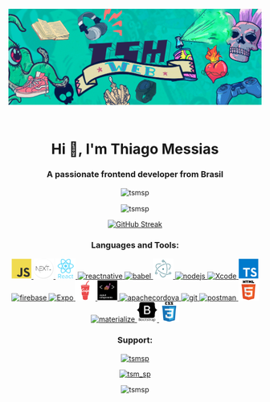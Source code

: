 <p><img align="center" align='left' src='https://github.com/tsmsp/tsmsp/blob/main/github-profile-tsm.png' alt="tsmsp" /></p>
<br>

<h1 align="center">Hi 👋, I'm Thiago Messias</h1>
<h3 align="center">A passionate frontend developer from Brasil</h3>


<p align="center">

   <td align="center">
      <p align="center"><img align="center" src="https://github-profile-trophy.vercel.app/?username=tsmsp&theme=dracula" alt="tsmsp"/></p>
      <p align="center"><img align="center" src="https://github-readme-stats.vercel.app/api?username=tsmsp&count_private=true&show_icons=true&theme=dracula" alt="tsmsp"/></p>
      <!--<p align="center"><img height="180em" src="https://github-readme-stats.vercel.app/api/top-langs/?username=tsmsp&layout=compact&theme=dracula&langs_count=10"/></p>-->
      
      
   </td>

 
   <p align="center">
  <a href="https://git.io/streak-stats">
    <img src="https://github-readme-streak-stats.herokuapp.com?user=tsmsp&theme=dracula&date_format=M%20j%5B%2C%20Y%5D" alt="GitHub Streak" />
  </a>
</p>

   


   <!--[![trophy](https://github-profile-trophy.vercel.app/?username=tsmsp&theme=onedark)](https://github.com/tsmsp/github-profile-trophy)-->

   <!--[tsmsp github stats](https://github-readme-stats.vercel.app/api?username=tsmsp&count_private=true&show_icons=true&theme=onedark)-->

</p>





<!--[![trophy](https://github-profile-trophy.vercel.app/?username=tsmsp&theme=onedark)](https://github.com/tsmsp/github-profile-trophy)-->

<h3 align="center">Languages and Tools:</h3>
<p align="center">
   <a href="https://developer.mozilla.org/en-US/docs/Web/JavaScript" target="_blank"> 
      <img src="https://raw.githubusercontent.com/devicons/devicon/master/icons/javascript/javascript-original.svg" alt="javascript" width="40" height="40"/> 
   </a> 
   <a href="#" target="_blank">
      <img src="https://raw.githubusercontent.com/showC0de-proFile/logos/main/nextjs-boilerplate-logo.webp" width="auto" height="40" alt="NextJS"/>
   </a>
   <a href="https://reactjs.org/" target="_blank"> 
      <img src="https://raw.githubusercontent.com/devicons/devicon/master/icons/react/react-original-wordmark.svg" alt="react" width="40" height="40"/> 
   </a>
   <a href="https://reactnative.dev/" target="_blank"> 
      <img src="https://reactnative.dev/img/header_logo.svg" alt="reactnative" width="40" height="40"/> 
   </a> 
   <a href="https://babeljs.io/" target="_blank"> 
      <img src="https://www.vectorlogo.zone/logos/babeljs/babeljs-icon.svg" alt="babel" width="40" height="40"/> 
   </a>
   <a href="https://www.electronjs.org" target="_blank"> 
      <img src="https://raw.githubusercontent.com/devicons/devicon/master/icons/electron/electron-original.svg" alt="electron" width="40" height="40"/>       
   </a>  
   <a href="https://nodejs.org" target="_blank"> 
      <img src="https://www.vectorlogo.zone/logos/nodejs/nodejs-icon.svg" alt="nodejs" width="40" height="40"/> 
   </a>
   <a href="#" target="_blank" style="margin-top:80;">
      <img src="https://www.vectorlogo.zone/logos/apple_xcode/apple_xcode-icon.svg" width="auto" height="40" alt="Xcode"/>
   </a>
   <a href="https://www.typescriptlang.org/" target="_blank"> 
      <img src="https://raw.githubusercontent.com/devicons/devicon/master/icons/typescript/typescript-original.svg" alt="typescript" width="40" height="40"/> 
   </a>    
   <a href="https://firebase.google.com/" target="_blank"> 
      <img src="https://www.vectorlogo.zone/logos/firebase/firebase-icon.svg" alt="firebase" width="40" height="40"/> 
   </a> 
   <a href="#" target="_blank" style="margin-top:80;">
      <img src="https://www.vectorlogo.zone/logos/expoio/expoio-ar21.svg" width="auto" height="40" alt="Expo"/>
   </a>
   <a href="https://gulpjs.com" target="_blank"> 
      <img src="https://raw.githubusercontent.com/devicons/devicon/master/icons/gulp/gulp-plain.svg" alt="gulp" width="40" height="40"/> 
   </a> 
   <a href="#" target="_blank" style="margin-top:80;">
      <img src="https://raw.githubusercontent.com/showC0de-proFile/logos/main/styledcomponent.svg" width="auto" height="40" alt="Styled component"/>
   </a>
   <a href="https://cordova.apache.org/" target="_blank"> 
      <img src="https://www.vectorlogo.zone/logos/apache_cordova/apache_cordova-icon.svg" alt="apachecordova" width="40" height="40"/> 
   </a>    
   <a href="https://git-scm.com/" target="_blank"> 
      <img src="https://www.vectorlogo.zone/logos/git-scm/git-scm-icon.svg" alt="git" width="40" height="40"/> 
   </a>
   <a href="https://postman.com" target="_blank"> 
      <img src="https://www.vectorlogo.zone/logos/getpostman/getpostman-icon.svg" alt="postman" width="40" height="40"/> 
   </a>    
   <a href="https://www.w3.org/html/" target="_blank"> 
      <img src="https://raw.githubusercontent.com/devicons/devicon/master/icons/html5/html5-original-wordmark.svg" alt="html5" width="40" height="40"/> 
   </a>   
   <a href="https://materializecss.com/" target="_blank"> 
      <img src="https://raw.githubusercontent.com/prplx/svg-logos/5585531d45d294869c4eaab4d7cf2e9c167710a9/svg/materialize.svg" alt="materialize" width="40" height="40"/> 
   </a>
   <a href="https://getbootstrap.com" target="_blank"> 
      <img src="https://raw.githubusercontent.com/devicons/devicon/master/icons/bootstrap/bootstrap-plain-wordmark.svg" alt="bootstrap" width="40" height="40"/> 
   </a> 
   <a href="https://www.w3schools.com/css/" target="_blank"> 
      <img src="https://raw.githubusercontent.com/devicons/devicon/master/icons/css3/css3-original-wordmark.svg" alt="css3" width="40" height="40"/> 
   </a>
   
</p>

<h3 align="center">Support:</h3>
<p align="center"><a href="https://www.buymeacoffee.com/tsmsp"> <img align="center" src="https://cdn.buymeacoffee.com/buttons/v2/default-yellow.png" height="50" width="210" alt="tsmsp" /></a></p>
<p align="center"><a href="https://twitter.com/tsm_sp" target="blank"><img src="https://img.shields.io/twitter/follow/tsm_sp?logo=twitter&style=for-the-badge" alt="tsm_sp" /></a></p>
<p align="center"> <img src="https://komarev.com/ghpvc/?username=tsmsp&label=Profile%20views&color=0e75b6&style=flat" alt="tsmsp" /> </p>



<!--
**tsmsp/tsmsp** is a ✨ _special_ ✨ repository because its `README.md` (this file) appears on your GitHub profile.

Here are some ideas to get you started:

- 🔭 I’m currently working on ...
- 🌱 I’m currently learning ...
- 👯 I’m looking to collaborate on ...
- 🤔 I’m looking for help with ...
- 💬 Ask me about ...
- 📫 How to reach me: ...
- 😄 Pronouns: ...
- ⚡ Fun fact: ...
-->

